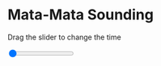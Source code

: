 <h1>Mata-Mata Sounding</h1>
<p>Drag the slider to change the time</p>

<div class="slidecontainer">
<input oninput='setImage(this)' class="slider" type="range" min="0" max="2" value="0" step="1" />
<img id='img'/>
</div>

<script>
var img = document.getElementById('img');
var img_array = ['/assets/images/skwt/skd_mat_wrfout_d01_2020-06-28_12:00:00.png',
'/assets/images/skwt/skd_mat_wrfout_d01_2020-06-28_18:00:00.png',];
function setImage(obj)
{
        var value = obj.value;
        img.src = img_array[value];

}
</script>

